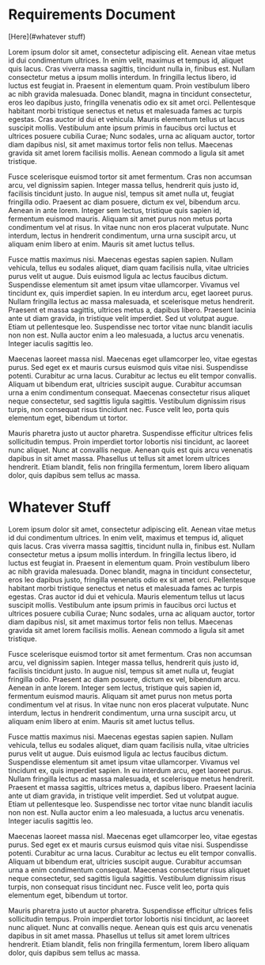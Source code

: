 # Requirements Document

[Here](#whatever stuff)

Lorem ipsum dolor sit amet, consectetur adipiscing elit. Aenean vitae metus id dui condimentum ultrices. In enim velit, maximus et tempus id, aliquet quis lacus. Cras viverra massa sagittis, tincidunt nulla in, finibus est. Nullam consectetur metus a ipsum mollis interdum. In fringilla lectus libero, id luctus est feugiat in. Praesent in elementum quam. Proin vestibulum libero ac nibh gravida malesuada. Donec blandit, magna in tincidunt consectetur, eros leo dapibus justo, fringilla venenatis odio ex sit amet orci. Pellentesque habitant morbi tristique senectus et netus et malesuada fames ac turpis egestas. Cras auctor id dui et vehicula. Mauris elementum tellus ut lacus suscipit mollis. Vestibulum ante ipsum primis in faucibus orci luctus et ultrices posuere cubilia Curae; Nunc sodales, urna ac aliquam auctor, tortor diam dapibus nisl, sit amet maximus tortor felis non tellus. Maecenas gravida sit amet lorem facilisis mollis. Aenean commodo a ligula sit amet tristique.

Fusce scelerisque euismod tortor sit amet fermentum. Cras non accumsan arcu, vel dignissim sapien. Integer massa tellus, hendrerit quis justo id, facilisis tincidunt justo. In augue nisl, tempus sit amet nulla ut, feugiat fringilla odio. Praesent ac diam posuere, dictum ex vel, bibendum arcu. Aenean in ante lorem. Integer sem lectus, tristique quis sapien id, fermentum euismod mauris. Aliquam sit amet purus non metus porta condimentum vel at risus. In vitae nunc non eros placerat vulputate. Nunc interdum, lectus in hendrerit condimentum, urna urna suscipit arcu, ut aliquam enim libero at enim. Mauris sit amet luctus tellus.

Fusce mattis maximus nisi. Maecenas egestas sapien sapien. Nullam vehicula, tellus eu sodales aliquet, diam quam facilisis nulla, vitae ultricies purus velit ut augue. Duis euismod ligula ac lectus faucibus dictum. Suspendisse elementum sit amet ipsum vitae ullamcorper. Vivamus vel tincidunt ex, quis imperdiet sapien. In eu interdum arcu, eget laoreet purus. Nullam fringilla lectus ac massa malesuada, et scelerisque metus hendrerit. Praesent et massa sagittis, ultrices metus a, dapibus libero. Praesent lacinia ante ut diam gravida, in tristique velit imperdiet. Sed ut volutpat augue. Etiam ut pellentesque leo. Suspendisse nec tortor vitae nunc blandit iaculis non non est. Nulla auctor enim a leo malesuada, a luctus arcu venenatis. Integer iaculis sagittis leo.

Maecenas laoreet massa nisl. Maecenas eget ullamcorper leo, vitae egestas purus. Sed eget ex et mauris cursus euismod quis vitae nisi. Suspendisse potenti. Curabitur ac urna lacus. Curabitur ac lectus eu elit tempor convallis. Aliquam ut bibendum erat, ultricies suscipit augue. Curabitur accumsan urna a enim condimentum consequat. Maecenas consectetur risus aliquet neque consectetur, sed sagittis ligula sagittis. Vestibulum dignissim risus turpis, non consequat risus tincidunt nec. Fusce velit leo, porta quis elementum eget, bibendum ut tortor.

Mauris pharetra justo ut auctor pharetra. Suspendisse efficitur ultrices felis sollicitudin tempus. Proin imperdiet tortor lobortis nisi tincidunt, ac laoreet nunc aliquet. Nunc at convallis neque. Aenean quis est quis arcu venenatis dapibus in sit amet massa. Phasellus ut tellus sit amet lorem ultrices hendrerit. Etiam blandit, felis non fringilla fermentum, lorem libero aliquam dolor, quis dapibus sem tellus ac massa.

# Whatever Stuff

Lorem ipsum dolor sit amet, consectetur adipiscing elit. Aenean vitae metus id dui condimentum ultrices. In enim velit, maximus et tempus id, aliquet quis lacus. Cras viverra massa sagittis, tincidunt nulla in, finibus est. Nullam consectetur metus a ipsum mollis interdum. In fringilla lectus libero, id luctus est feugiat in. Praesent in elementum quam. Proin vestibulum libero ac nibh gravida malesuada. Donec blandit, magna in tincidunt consectetur, eros leo dapibus justo, fringilla venenatis odio ex sit amet orci. Pellentesque habitant morbi tristique senectus et netus et malesuada fames ac turpis egestas. Cras auctor id dui et vehicula. Mauris elementum tellus ut lacus suscipit mollis. Vestibulum ante ipsum primis in faucibus orci luctus et ultrices posuere cubilia Curae; Nunc sodales, urna ac aliquam auctor, tortor diam dapibus nisl, sit amet maximus tortor felis non tellus. Maecenas gravida sit amet lorem facilisis mollis. Aenean commodo a ligula sit amet tristique.

Fusce scelerisque euismod tortor sit amet fermentum. Cras non accumsan arcu, vel dignissim sapien. Integer massa tellus, hendrerit quis justo id, facilisis tincidunt justo. In augue nisl, tempus sit amet nulla ut, feugiat fringilla odio. Praesent ac diam posuere, dictum ex vel, bibendum arcu. Aenean in ante lorem. Integer sem lectus, tristique quis sapien id, fermentum euismod mauris. Aliquam sit amet purus non metus porta condimentum vel at risus. In vitae nunc non eros placerat vulputate. Nunc interdum, lectus in hendrerit condimentum, urna urna suscipit arcu, ut aliquam enim libero at enim. Mauris sit amet luctus tellus.

Fusce mattis maximus nisi. Maecenas egestas sapien sapien. Nullam vehicula, tellus eu sodales aliquet, diam quam facilisis nulla, vitae ultricies purus velit ut augue. Duis euismod ligula ac lectus faucibus dictum. Suspendisse elementum sit amet ipsum vitae ullamcorper. Vivamus vel tincidunt ex, quis imperdiet sapien. In eu interdum arcu, eget laoreet purus. Nullam fringilla lectus ac massa malesuada, et scelerisque metus hendrerit. Praesent et massa sagittis, ultrices metus a, dapibus libero. Praesent lacinia ante ut diam gravida, in tristique velit imperdiet. Sed ut volutpat augue. Etiam ut pellentesque leo. Suspendisse nec tortor vitae nunc blandit iaculis non non est. Nulla auctor enim a leo malesuada, a luctus arcu venenatis. Integer iaculis sagittis leo.

Maecenas laoreet massa nisl. Maecenas eget ullamcorper leo, vitae egestas purus. Sed eget ex et mauris cursus euismod quis vitae nisi. Suspendisse potenti. Curabitur ac urna lacus. Curabitur ac lectus eu elit tempor convallis. Aliquam ut bibendum erat, ultricies suscipit augue. Curabitur accumsan urna a enim condimentum consequat. Maecenas consectetur risus aliquet neque consectetur, sed sagittis ligula sagittis. Vestibulum dignissim risus turpis, non consequat risus tincidunt nec. Fusce velit leo, porta quis elementum eget, bibendum ut tortor.

Mauris pharetra justo ut auctor pharetra. Suspendisse efficitur ultrices felis sollicitudin tempus. Proin imperdiet tortor lobortis nisi tincidunt, ac laoreet nunc aliquet. Nunc at convallis neque. Aenean quis est quis arcu venenatis dapibus in sit amet massa. Phasellus ut tellus sit amet lorem ultrices hendrerit. Etiam blandit, felis non fringilla fermentum, lorem libero aliquam dolor, quis dapibus sem tellus ac massa.
